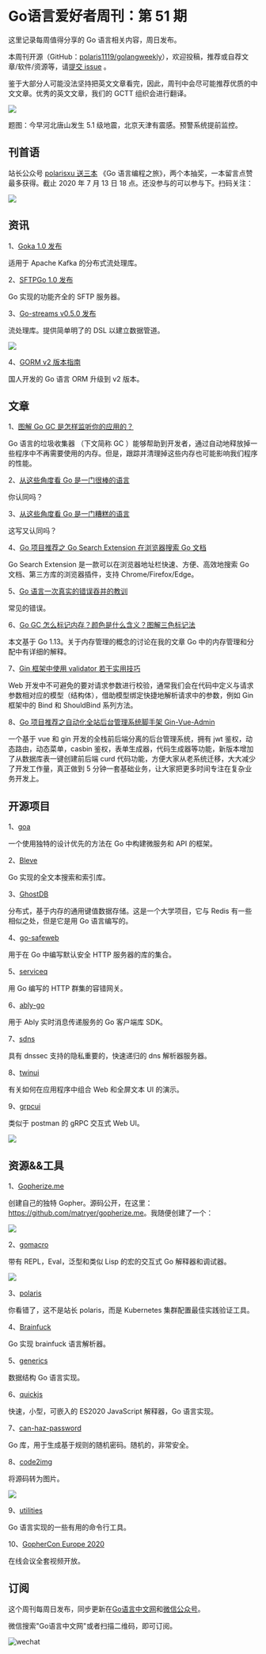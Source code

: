 # Go语言爱好者周刊：第 51 期

这里记录每周值得分享的 Go 语言相关内容，周日发布。

本周刊开源（GitHub：[polaris1119/golangweekly](https://github.com/polaris1119/golangweekly)），欢迎投稿，推荐或自荐文章/软件/资源等，请[提交 issue](https://github.com/polaris1119/golangweekly/issues) 。

鉴于大部分人可能没法坚持把英文文章看完，因此，周刊中会尽可能推荐优质的中文文章。优秀的英文文章，我们的 GCTT 组织会进行翻译。

![](imgs/issue051/cover.png)

题图：今早河北唐山发生 5.1 级地震，北京天津有震感。预警系统提前监控。

## 刊首语

站长公众号 [polarisxu 送三本](https://mp.weixin.qq.com/s/-n2NoZqTFLzQ8XpFiTvbBQ) 《Go 语言编程之旅》，两个本抽奖，一本留言点赞最多获得。截止 2020 年 7 月 13 日 18 点。还没参与的可以参与下。扫码关注：

![](imgs/polarisxu-qrcode-m.jpg)

## 资讯

1、[Goka 1.0 发布](https://github.com/lovoo/goka)

适用于 Apache Kafka 的分布式流处理库。

2、[SFTPGo 1.0 发布](https://github.com/drakkan/sftpgo)

Go 实现的功能齐全的 SFTP 服务器。

3、[Go-streams v0.5.0 发布](https://github.com/reugn/go-streams)

流处理库。提供简单明了的 DSL 以建立数据管道。

![](imgs/issue051/go-streams.png)

4、[GORM v2 版本指南](http://v2.gorm.io/docs/)

国人开发的 Go 语言 ORM 升级到 v2 版本。

## 文章

1、[图解 Go GC 是怎样监听你的应用的？](https://mp.weixin.qq.com/s/Yc3-RXfDo1aFqA1vHdqfxg)

Go 语言的垃圾收集器 （下文简称 GC ）能够帮助到开发者，通过自动地释放掉一些程序中不再需要使用的内存。但是，跟踪并清理掉这些内存也可能影响我们程序的性能。

2、[从这些角度看 Go 是一门很棒的语言](https://mp.weixin.qq.com/s/vMPfws9uR6EtsXNRevuV8A)

你认同吗？

3、[从这些角度看 Go 是一门糟糕的语言](https://mp.weixin.qq.com/s/lA2d-TqvHrsbUbsiJ84U5g)

这写又认同吗？

4、[Go 项目推荐之 Go Search Extension 在浏览器搜索 Go 文档](https://mp.weixin.qq.com/s/ql0_h4my83IYarXxEAv0KA)

Go Search Extension 是一款可以在浏览器地址栏快速、方便、高效地搜索 Go 文档、第三方库的浏览器插件，支持 Chrome/Firefox/Edge。

5、[Go 语言一次真实的错误吞并的教训](https://mp.weixin.qq.com/s/YIlySRSpzWZqide0T_UesQ)

常见的错误。

6、[Go GC 怎么标记内存？颜色是什么含义？图解三色标记法](https://mp.weixin.qq.com/s/TqNLZoQQhJeech7RWnvtfA)

本文基于 Go 1.13。关于内存管理的概念的讨论在我的文章 Go 中的内存管理和分配中有详细的解释。

7、[Gin 框架中使用 validator 若干实用技巧](https://mp.weixin.qq.com/s/s_bOPz3U2VdYNJm5zfxCFA)

Web 开发中不可避免的要对请求参数进行校验，通常我们会在代码中定义与请求参数相对应的模型（结构体），借助模型绑定快捷地解析请求中的参数，例如 Gin 框架中的 Bind 和 ShouldBind 系列方法。

8、[Go 项目推荐之自动化全站后台管理系统脚手架 Gin-Vue-Admin](https://mp.weixin.qq.com/s/d3uU0IQQZyvixqk4XRShKA)

一个基于 vue 和 gin 开发的全栈前后端分离的后台管理系统，拥有 jwt 鉴权，动态路由，动态菜单，casbin 鉴权，表单生成器，代码生成器等功能，新版本增加了从数据库表一键创建前后端 curd 代码功能，方便大家从老系统迁移，大大减少了开发工作量，真正做到 5 分钟一套基础业务，让大家把更多时间专注在复杂业务开发上。

## 开源项目

1、[goa](https://github.com/goadesign/goa)

一个使用独特的设计优先的方法在 Go 中构建微服务和 API 的框架。

2、[Bleve](https://github.com/blevesearch/bleve)

Go 实现的全文本搜索和索引库。

3、[GhostDB](https://github.com/jakekgrog/GhostDB)

分布式，基于内存的通用键值数据存储。这是一个大学项目，它与 Redis 有一些相似之处，但是它是用 Go 语言编写的。

4、[go-safeweb](https://github.com/google/go-safeweb)

用于在 Go 中编写默认安全 HTTP 服务器的库的集合。

5、[serviceq](https://github.com/gptankit/serviceq)

用 Go 编写的 HTTP 群集的容错网关。

6、[ably-go](https://github.com/ably/ably-go)

用于 Ably 实时消息传递服务的 Go 客户端库 SDK。

7、[sdns](https://github.com/semihalev/sdns)

具有 dnssec 支持的隐私重要的，快速递归的 dns 解析器服务器。

8、[twinui](https://github.com/fgm/twinui)

有关如何在应用程序中组合 Web 和全屏文本 UI 的演示。

9、[grpcui](https://github.com/fullstorydev/grpcui)

类似于 postman 的 gRPC 交互式 Web UI。

![](imgs/issue051/grpc-web-ui.png)

## 资源&&工具

1、[Gopherize.me](https://gopherize.me/)

创建自己的独特 Gopher。源码公开，在这里：<https://github.com/matryer/gopherize.me>。我随便创建了一个：

![](imgs/issue051/gopherize.me.png)

2、[gomacro](https://github.com/cosmos72/gomacro)

带有 REPL，Eval，泛型和类似 Lisp 的宏的交互式 Go 解释器和调试器。

![](imgs/issue051/gomacro.png)

3、[polaris](https://github.com/FairwindsOps/polaris)

你看错了，这不是站长 polaris，而是 Kubernetes 集群配置最佳实践验证工具。

4、[Brainfuck](https://mihajlonesic.gitlab.io/archive/brainfuck-in-go/)

Go 实现 brainfuck 语言解析器。

5、[generics](https://github.com/jadilet/generics)

数据结构 Go 语言实现。

6、[quickjs](https://github.com/lithdew/quickjs)

快速，小型，可嵌入的 ES2020 JavaScript 解释器，Go 语言实现。

7、[can-haz-password](https://github.com/kloeckner-i/can-haz-password)

Go 库，用于生成基于规则的随机密码。随机的，非常安全。

8、[code2img](https://github.com/skanehira/code2img)

将源码转为图片。

![](imgs/issue051/code2img.gif)

9、[utilities](https://github.com/nickwells/utilities)

Go 语言实现的一些有用的命令行工具。

10、[GopherCon Europe 2020](https://www.youtube.com/playlist?list=PLtoVuM73AmsKnUvoFizEmvWo0BbegkSIG)

在线会议全套视频开放。

## 订阅

这个周刊每周日发布，同步更新在[Go语言中文网](https://studygolang.com/go/weekly)和[微信公众号](https://weixin.sogou.com/weixin?query=Go%E8%AF%AD%E8%A8%80%E4%B8%AD%E6%96%87%E7%BD%91)。

微信搜索"Go语言中文网"或者扫描二维码，即可订阅。

![wechat](imgs/wechat.png)
